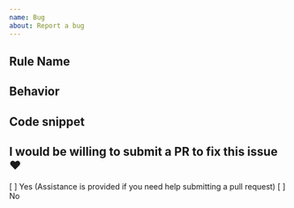 ```yaml
---
name: Bug
about: Report a bug
---
```


## Rule Name

<!-- The name of the rule, e.g. no-typed-global-store -->

## Behavior

<!-- What's the current behavior and how should it behave to be correct  -->

## Code snippet

<!-- Show us the code that's causing the issue(s) -->

## I would be willing to submit a PR to fix this issue :heart:

[ ] Yes (Assistance is provided if you need help submitting a pull request)
[ ] No
